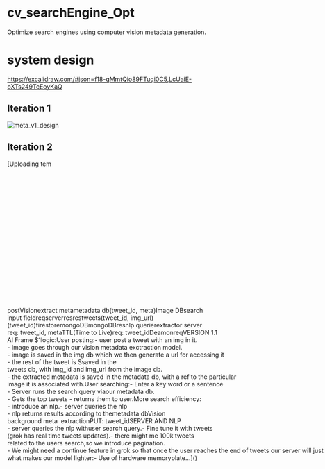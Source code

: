 # cv_searchEngine_Opt
Optimize search engines using computer vision metadata generation.

# system design
https://excalidraw.com/#json=f18-qMmtQio89FTuqi0C5,LcUaiE-oXTs249TcEoyKaQ
## Iteration 1
![meta_v1_design](https://github.com/Intina47/cv_searchEngine_Opt/assets/78519682/99fbd104-1109-4050-ace7-3180d9ba1c13)

## Iteration 2

[Uploading tem<svg version="1.1" xmlns="http://www.w3.org/2000/svg" viewBox="0 0 2060.7189427887442 1258.084171429484" width="2060.7189427887442" height="1258.084171429484">
  <!-- svg-source:excalidraw -->
  
  <defs>
    <style class="style-fonts">
      @font-face {
        font-family: "Virgil";
        src: url("https://excalidraw.com/Virgil.woff2");
      }
      @font-face {
        font-family: "Cascadia";
        src: url("https://excalidraw.com/Cascadia.woff2");
      }
      @font-face {
        font-family: "Assistant";
        src: url("https://excalidraw.com/Assistant-Regular.woff2");
      }
    </style>
    <clipPath id="eEj1_sI-jHYYP9Mye-fn9">
            <rect transform="translate(10 30.5) rotate(0 765.9686578603663 476.99480872558064)" width="1531.9373157207326" height="953.9896174511613">
          </rect>
        </clipPath>
  </defs>
  <rect x="0" y="0" width="2060.7189427887442" height="1258.084171429484" fill="#ffffff"></rect><g clip-path="url(#eEj1_sI-jHYYP9Mye-fn9)"><g stroke-linecap="round" transform="translate(40.78407993528663 363.81175351698147) rotate(0 88.66667175292969 64.00000762939453)"><path d="M32 0 C60 0.79, 84.54 -0.31, 145.33 0 M32 0 C71.35 0.19, 113.22 0.65, 145.33 0 M145.33 0 C165.45 -0.64, 178.6 12.33, 177.33 32 M145.33 0 C166.22 1.87, 177.02 9.85, 177.33 32 M177.33 32 C176.07 48.59, 176.91 63.78, 177.33 96 M177.33 32 C177.97 50.72, 177.3 69.2, 177.33 96 M177.33 96 C179.17 115.61, 166.12 129.85, 145.33 128 M177.33 96 C178.75 118.71, 165.29 125.74, 145.33 128 M145.33 128 C112.29 126.54, 80.58 126.52, 32 128 M145.33 128 C107.5 128.15, 67.79 127.26, 32 128 M32 128 C10.97 129.1, 0.83 116.9, 0 96 M32 128 C10.52 129.89, 0.21 116.63, 0 96 M0 96 C-0.47 73.57, -0.13 55.09, 0 32 M0 96 C0.02 78.51, 0.38 61.95, 0 32 M0 32 C0.9 10.68, 9.27 0.41, 32 0 M0 32 C-1.84 11.66, 10.13 0.42, 32 0" stroke="#1e1e1e" stroke-width="2" fill="none"></path></g></g><g clip-path="url(#eEj1_sI-jHYYP9Mye-fn9)"><g stroke-linecap="round" transform="translate(72.11739292356788 369.81172299940334) rotate(0 59.66667175292969 34.00000762939453)"><path d="M17 0 C42.75 1.52, 70.37 0.45, 102.33 0 M17 0 C43.23 0.29, 70.85 -0.08, 102.33 0 M102.33 0 C112.68 0.61, 117.6 4.64, 119.33 17 M102.33 0 C113.91 1.27, 117.21 3.57, 119.33 17 M119.33 17 C119.25 26.1, 117.43 33.53, 119.33 51 M119.33 17 C120.11 25.68, 119.6 34.1, 119.33 51 M119.33 51 C119.62 60.48, 112.52 68, 102.33 68 M119.33 51 C121.4 63.48, 115.12 66.91, 102.33 68 M102.33 68 C72.36 66.64, 40.94 66.25, 17 68 M102.33 68 C74.46 69.33, 47.68 68.81, 17 68 M17 68 C4.6 66.02, -0.21 62.48, 0 51 M17 68 C6.63 70.14, 1.9 63.74, 0 51 M0 51 C0.47 43.21, 0.74 31.73, 0 17 M0 51 C-0.16 41.16, -0.95 29.51, 0 17 M0 17 C-1.25 4.92, 4.09 1.97, 17 0 M0 17 C-1.06 6.74, 6.07 -0.33, 17 0" stroke="#1e1e1e" stroke-width="2" fill="none"></path></g></g><g clip-path="url(#eEj1_sI-jHYYP9Mye-fn9)"><g stroke-linecap="round" transform="translate(72.78407993528663 444.47839475233303) rotate(0 54.66667175292969 17.5)"><path d="M8.75 0 C33.92 1.1, 60.81 1.32, 100.58 0 M8.75 0 C30.53 -1.5, 52.82 -0.52, 100.58 0 M100.58 0 C104.82 1.6, 107.85 3.54, 109.33 8.75 M100.58 0 C107.47 -1.86, 107.93 2.43, 109.33 8.75 M109.33 8.75 C109.14 12.37, 107.67 19.72, 109.33 26.25 M109.33 8.75 C109.21 15.92, 108.58 22.19, 109.33 26.25 M109.33 26.25 C109.89 33.61, 104.74 35.39, 100.58 35 M109.33 26.25 C107.71 33.8, 104.85 33.68, 100.58 35 M100.58 35 C79.36 35.84, 57.07 33.33, 8.75 35 M100.58 35 C65.3 35.09, 31.24 34.83, 8.75 35 M8.75 35 C4.45 35.07, -1.48 31.12, 0 26.25 M8.75 35 C1.1 36.54, 0.02 30.86, 0 26.25 M0 26.25 C-0.56 19.76, -1.14 13.57, 0 8.75 M0 26.25 C0.17 19.29, 0.28 13.13, 0 8.75 M0 8.75 C0.81 2.37, 3.4 -1.2, 8.75 0 M0 8.75 C-1.37 1.85, 4.59 -1.39, 8.75 0" stroke="#1e1e1e" stroke-width="2" fill="none"></path></g></g><g clip-path="url(#eEj1_sI-jHYYP9Mye-fn9)"><g transform="translate(105.90077915403663 449.47839475233303) rotate(0 21.549972534179688 12.5)"><text x="21.549972534179688" y="17.52" font-family="Virgil, Segoe UI Emoji" font-size="20px" fill="#1e1e1e" text-anchor="middle" style="white-space: pre;" direction="ltr" dominant-baseline="alphabetic">post</text></g></g><g clip-path="url(#eEj1_sI-jHYYP9Mye-fn9)"><g stroke-linecap="round"><g transform="translate(484.117392923568 458.14448940490354) rotate(0 56.833389282226506 0.17723603649491793)"><path d="M-0.18 0.68 C19.05 0.64, 95.68 1.09, 114.72 0.9 M-1.73 -0.01 C17.49 0.11, 95.12 -1.01, 114.32 -0.94" stroke="#1e1e1e" stroke-width="2" fill="none"></path></g><g transform="translate(484.117392923568 458.14448940490354) rotate(0 56.833389282226506 0.17723603649491793)"><path d="M90.88 7.76 C97.75 7.39, 103.33 4.12, 114.32 -0.94 M90.88 7.76 C96.68 5.48, 101.47 4.14, 114.32 -0.94" stroke="#1e1e1e" stroke-width="2" fill="none"></path></g><g transform="translate(484.117392923568 458.14448940490354) rotate(0 56.833389282226506 0.17723603649491793)"><path d="M90.78 -9.34 C97.82 -5.47, 103.43 -4.5, 114.32 -0.94 M90.78 -9.34 C96.47 -7.66, 101.29 -5.05, 114.32 -0.94" stroke="#1e1e1e" stroke-width="2" fill="none"></path></g></g><mask></mask></g><g clip-path="url(#eEj1_sI-jHYYP9Mye-fn9)"><g stroke-linecap="round" transform="translate(314.117423441146 406.47839475233303) rotate(0 83.66665649414062 61.333343505859375)"><path d="M30.67 0 C60.75 0.53, 96.2 1.14, 136.67 0 C156.31 -3.26, 170.53 8.89, 167.33 30.67 C168.51 55.04, 164.33 80.61, 167.33 92 C169.02 115.36, 155.19 126.16, 136.67 122.67 C110.84 126.27, 88.94 126.78, 30.67 122.67 C11.21 126.04, -0.22 109.39, 0 92 C-3.78 78.4, -0.78 60.19, 0 30.67 C2.37 10.39, 12.5 -2.78, 30.67 0" stroke="none" stroke-width="0" fill="#a5d8ff"></path><path d="M30.67 0 C56.85 -1.41, 81.62 -0.34, 136.67 0 M30.67 0 C58.64 -1.66, 87.66 -0.52, 136.67 0 M136.67 0 C157.86 0.07, 167.05 10.79, 167.33 30.67 M136.67 0 C155.96 -0.45, 166.54 10.25, 167.33 30.67 M167.33 30.67 C168.87 43.15, 166.87 56.4, 167.33 92 M167.33 30.67 C166.43 52.14, 167.2 74.24, 167.33 92 M167.33 92 C166.76 112.48, 158.56 121.81, 136.67 122.67 M167.33 92 C168.63 112.71, 158.96 121.79, 136.67 122.67 M136.67 122.67 C101.99 124.77, 64.4 122.41, 30.67 122.67 M136.67 122.67 C110.28 123.64, 85.35 124.25, 30.67 122.67 M30.67 122.67 C9.12 122.1, -1.64 113.58, 0 92 M30.67 122.67 C8.82 122.02, -1.85 113.36, 0 92 M0 92 C0.84 74.6, 1.02 54.71, 0 30.67 M0 92 C-0.06 74.99, 0.55 58.25, 0 30.67 M0 30.67 C1.28 11.43, 10.91 0.37, 30.67 0 M0 30.67 C1.42 11.48, 11.19 1.97, 30.67 0" stroke="#1e1e1e" stroke-width="2" fill="none"></path></g></g><g clip-path="url(#eEj1_sI-jHYYP9Mye-fn9)"><g transform="translate(330.28413334104835 442.8117382581924) rotate(0 67.49994659423828 25)"><text x="67.49994659423828" y="17.52" font-family="Virgil, Segoe UI Emoji" font-size="20px" fill="#1e1e1e" text-anchor="middle" style="white-space: pre;" direction="ltr" dominant-baseline="alphabetic">Vision</text><text x="67.49994659423828" y="42.519999999999996" font-family="Virgil, Segoe UI Emoji" font-size="20px" fill="#1e1e1e" text-anchor="middle" style="white-space: pre;" direction="ltr" dominant-baseline="alphabetic">extract meta</text></g></g><g clip-path="url(#eEj1_sI-jHYYP9Mye-fn9)"><g stroke-linecap="round" transform="translate(800.7840494177085 243.81176877577053) rotate(0 86 87.33332824707031)"><path d="M32 0 C71.65 -0.7, 110.63 -1.1, 140 0 M32 0 C68.83 1.79, 106.08 1.77, 140 0 M140 0 C163.12 -1.13, 172.78 11.47, 172 32 M140 0 C161.34 0.84, 171.45 8.81, 172 32 M172 32 C174.06 73.56, 174.66 113.29, 172 142.67 M172 32 C172.38 55.97, 171.3 81.45, 172 142.67 M172 142.67 C172.15 163.45, 162.65 173.02, 140 174.67 M172 142.67 C170.52 162, 160.08 174.5, 140 174.67 M140 174.67 C114.6 175.08, 90.59 176.03, 32 174.67 M140 174.67 C109.93 175.61, 80.01 176.45, 32 174.67 M32 174.67 C10.57 173.03, 1.24 164.5, 0 142.67 M32 174.67 C11.99 174.82, -2.23 163.43, 0 142.67 M0 142.67 C-0.1 104.85, 0.78 67.69, 0 32 M0 142.67 C-1.16 111.04, -1.4 78.17, 0 32 M0 32 C-1.82 11.68, 9.62 -0.7, 32 0 M0 32 C-2.19 10.59, 9.86 -0.77, 32 0" stroke="#1e1e1e" stroke-width="2" fill="none"></path></g></g><g clip-path="url(#eEj1_sI-jHYYP9Mye-fn9)"><g transform="translate(817.4292437094527 252.79563944429975) rotate(0 64.56995391845703 12.5)"><text x="0" y="17.52" font-family="Virgil, Segoe UI Emoji" font-size="20px" fill="#1e1e1e" text-anchor="start" style="white-space: pre;" direction="ltr" dominant-baseline="alphabetic">metadata db</text></g></g><g clip-path="url(#eEj1_sI-jHYYP9Mye-fn9)"><g transform="translate(815.3405631401988 302.7956811599196) rotate(0 56.18994903564453 25)"><text x="0" y="17.52" font-family="Virgil, Segoe UI Emoji" font-size="20px" fill="#1e1e1e" text-anchor="start" style="white-space: pre;" direction="ltr" dominant-baseline="alphabetic">(tweet_id, </text><text x="0" y="42.519999999999996" font-family="Virgil, Segoe UI Emoji" font-size="20px" fill="#1e1e1e" text-anchor="start" style="white-space: pre;" direction="ltr" dominant-baseline="alphabetic">meta)</text></g></g><g clip-path="url(#eEj1_sI-jHYYP9Mye-fn9)"><g stroke-linecap="round" transform="translate(1023.38384261226 703.5111361790628) rotate(0 82 125)"><path d="M32 0 C58.77 1.87, 86.19 -0.63, 132 0 M32 0 C67.96 -1.15, 103.11 -1.26, 132 0 M132 0 C154 -0.01, 162.75 11.03, 164 32 M132 0 C152.5 0.73, 164.09 9.94, 164 32 M164 32 C163.73 88.86, 163.38 143.46, 164 218 M164 32 C163.57 77.88, 162.12 125.91, 164 218 M164 218 C165.9 241.03, 154.57 250.81, 132 250 M164 218 C162.16 237.99, 153.8 250.8, 132 250 M132 250 C96.66 249.5, 58.86 248.51, 32 250 M132 250 C109.58 250.19, 87.7 250.6, 32 250 M32 250 C8.71 249.66, -1.31 241.02, 0 218 M32 250 C11.55 248.36, 1.29 238.22, 0 218 M0 218 C-2.37 147.45, -2.5 81.27, 0 32 M0 218 C0.17 166.66, 1.07 112.76, 0 32 M0 32 C1.44 9.89, 11.02 -1.53, 32 0 M0 32 C-0.68 11.39, 12.84 -0.54, 32 0" stroke="#1e1e1e" stroke-width="2" fill="none"></path></g></g><g clip-path="url(#eEj1_sI-jHYYP9Mye-fn9)"><g transform="translate(1053.4665349294523 713.3254706457042) rotate(0 48.999969482421875 25)"><text x="0" y="17.52" font-family="Virgil, Segoe UI Emoji" font-size="20px" fill="#1e1e1e" text-anchor="start" style="white-space: pre;" direction="ltr" dominant-baseline="alphabetic">Image DB</text><text x="0" y="42.519999999999996" font-family="Virgil, Segoe UI Emoji" font-size="20px" fill="#1e1e1e" text-anchor="start" style="white-space: pre;" direction="ltr" dominant-baseline="alphabetic"></text></g></g><g clip-path="url(#eEj1_sI-jHYYP9Mye-fn9)"><g stroke-linecap="round" transform="translate(601.4508584997398 360.282236308618) rotate(0 65.33334350585938 200.76479675115442)"><path d="M32 0 C47.11 0.37, 65.44 1.74, 98.67 0 M32 0 C53.25 -1.27, 75.63 -0.79, 98.67 0 M98.67 0 C121.67 0.94, 132.05 9.99, 130.67 32 M98.67 0 C119.3 -1.41, 131.37 12.86, 130.67 32 M130.67 32 C128.69 141.69, 128.89 250.25, 130.67 369.53 M130.67 32 C129.45 128.2, 128.81 224.67, 130.67 369.53 M130.67 369.53 C131.03 389.96, 118.75 402.19, 98.67 401.53 M130.67 369.53 C131.1 389.25, 117.92 400.34, 98.67 401.53 M98.67 401.53 C80.97 400.78, 59.05 402.46, 32 401.53 M98.67 401.53 C80.4 400.73, 61.41 402.07, 32 401.53 M32 401.53 C12.56 402.24, 1.92 391.35, 0 369.53 M32 401.53 C11.82 402.59, 1.64 391.02, 0 369.53 M0 369.53 C-0.53 265.11, -0.38 158.09, 0 32 M0 369.53 C-0.5 290.08, -0.7 210.29, 0 32 M0 32 C1.69 10.78, 11.8 -1.71, 32 0 M0 32 C1.59 12.11, 10.05 -0.18, 32 0" stroke="#1e1e1e" stroke-width="2" fill="none"></path></g></g><g clip-path="url(#eEj1_sI-jHYYP9Mye-fn9)"><g stroke-linecap="round" transform="translate(41.45073642942725 551.4784252699112) rotate(0 85 99.3333435058594)"><path d="M32 0 C54.34 0.33, 77.37 -0.15, 138 0 M32 0 C72.88 0.39, 114.72 -1.3, 138 0 M138 0 C158.25 0.64, 170.49 9.87, 170 32 M138 0 C160.22 1.17, 170.44 8.71, 170 32 M170 32 C170.39 66.2, 172.08 100.75, 170 166.67 M170 32 C171.26 61.02, 170.48 89.26, 170 166.67 M170 166.67 C170.97 186.89, 158.97 196.82, 138 198.67 M170 166.67 C170.17 186.53, 158.99 200.74, 138 198.67 M138 198.67 C103.81 197.19, 68.72 198.9, 32 198.67 M138 198.67 C107.98 197.79, 76.38 198.41, 32 198.67 M32 198.67 C10.92 198.12, -0.86 189.42, 0 166.67 M32 198.67 C11.1 199.35, -1.89 188.61, 0 166.67 M0 166.67 C-0.93 135.57, 2.05 106.05, 0 32 M0 166.67 C-0.27 123.92, -0.84 83.07, 0 32 M0 32 C0.94 10.76, 11.15 -1.43, 32 0 M0 32 C-1.03 9.61, 11.83 1.1, 32 0" stroke="#1e1e1e" stroke-width="2" fill="none"></path></g></g><g clip-path="url(#eEj1_sI-jHYYP9Mye-fn9)"><g stroke-linecap="round" transform="translate(55.45073642942725 566.8117687757706) rotate(0 70 40.99998474121094)"><path d="M20.5 0 C44.88 -0.64, 68.14 1.04, 119.5 0 M20.5 0 C60.49 0.38, 97.86 1.9, 119.5 0 M119.5 0 C131.88 0.15, 140.78 6.39, 140 20.5 M119.5 0 C131.28 0.68, 141.52 6.75, 140 20.5 M140 20.5 C139.04 31.57, 139.78 46.45, 140 61.5 M140 20.5 C140.98 33.61, 139.57 44.35, 140 61.5 M140 61.5 C141.15 75.89, 134.04 82.92, 119.5 82 M140 61.5 C141.6 73.71, 131.51 82.33, 119.5 82 M119.5 82 C84.87 82.88, 53.65 83.17, 20.5 82 M119.5 82 C99.3 81.4, 79.39 82.8, 20.5 82 M20.5 82 C5.33 80.21, 0.31 74.95, 0 61.5 M20.5 82 C8 84.24, -0.19 76.2, 0 61.5 M0 61.5 C-0.26 46.38, 2.07 32.58, 0 20.5 M0 61.5 C-0.52 46.37, 0.25 30.18, 0 20.5 M0 20.5 C0.02 4.96, 7.94 0.82, 20.5 0 M0 20.5 C-0.98 7.91, 4.67 1.56, 20.5 0" stroke="#1e1e1e" stroke-width="2" fill="none"></path></g></g><g clip-path="url(#eEj1_sI-jHYYP9Mye-fn9)"><g stroke-linecap="round" transform="translate(57.11739292356788 664.1450970228409) rotate(0 70 17.5)"><path d="M8.75 0 C56.8 0.15, 102.67 -0.41, 131.25 0 M8.75 0 C34.07 -0.23, 58.58 0.2, 131.25 0 M131.25 0 C137.09 0.29, 140.51 4.03, 140 8.75 M131.25 0 C136.2 1.41, 138.56 4.43, 140 8.75 M140 8.75 C139.54 14.36, 139.42 18.11, 140 26.25 M140 8.75 C140.02 13.88, 140.55 17.72, 140 26.25 M140 26.25 C140.4 30.74, 138.83 34.53, 131.25 35 M140 26.25 C138.39 32.55, 138.79 36.86, 131.25 35 M131.25 35 C92 36.84, 55.55 37.37, 8.75 35 M131.25 35 C90.74 36.71, 51.66 35.32, 8.75 35 M8.75 35 C1.05 35.01, 0.67 32.75, 0 26.25 M8.75 35 C1.18 35.86, -1.52 33.92, 0 26.25 M0 26.25 C-0.42 18.15, 0.56 13.74, 0 8.75 M0 26.25 C-0.86 21.28, 0.04 17.4, 0 8.75 M0 8.75 C0.63 4.11, 1.29 -1.23, 8.75 0 M0 8.75 C0.6 4.11, 2.18 -0.36, 8.75 0" stroke="#1e1e1e" stroke-width="2" fill="none"></path></g></g><g clip-path="url(#eEj1_sI-jHYYP9Mye-fn9)"><g transform="translate(95.28742161009131 669.1450970228409) rotate(0 31.829971313476562 12.5)"><text x="31.829971313476562" y="17.52" font-family="Virgil, Segoe UI Emoji" font-size="20px" fill="#1e1e1e" text-anchor="middle" style="white-space: pre;" direction="ltr" dominant-baseline="alphabetic">search</text></g></g><g clip-path="url(#eEj1_sI-jHYYP9Mye-fn9)"><g transform="translate(70.7840494177085 600.8117382581925) rotate(0 48.95994567871094 12.5)"><text x="0" y="17.52" font-family="Virgil, Segoe UI Emoji" font-size="20px" fill="#1e1e1e" text-anchor="start" style="white-space: pre;" direction="ltr" dominant-baseline="alphabetic">input field</text></g></g><g clip-path="url(#eEj1_sI-jHYYP9Mye-fn9)"><g mask="url(#mask-3OndBhx2yK2vT-viqH2ST)" stroke-linecap="round"><g transform="translate(213.95073642942725 576.7608444417608) rotate(0 190.838752802452 -0.5468796757456573)"><path d="M-0.17 0.85 C63.44 0.67, 318.44 -1.02, 382.18 -1.26 M-1.72 0.25 C61.73 0.27, 317.58 0.67, 381.49 0.19" stroke="#1e1e1e" stroke-width="2" fill="none"></path></g><g transform="translate(213.95073642942725 576.7608444417608) rotate(0 190.838752802452 -0.5468796757456573)"><path d="M358.02 8.79 C367.52 6.7, 373.89 3.85, 381.49 0.19 M358.02 8.79 C367.12 6.36, 373.42 3.81, 381.49 0.19" stroke="#1e1e1e" stroke-width="2" fill="none"></path></g><g transform="translate(213.95073642942725 576.7608444417608) rotate(0 190.838752802452 -0.5468796757456573)"><path d="M357.98 -8.31 C367.46 -4.52, 373.85 -1.49, 381.49 0.19 M357.98 -8.31 C366.96 -4.88, 373.28 -1.59, 381.49 0.19" stroke="#1e1e1e" stroke-width="2" fill="none"></path></g></g><mask id="mask-3OndBhx2yK2vT-viqH2ST"><rect x="0" y="0" fill="#fff" width="695.6282420343313" height="677.8546037932522"></rect><rect x="389.5595011337348" y="563.7139647660151" fill="#000" width="30.459976196289062" height="25" opacity="1"></rect></mask></g><g clip-path="url(#eEj1_sI-jHYYP9Mye-fn9)"><g transform="translate(389.5595011337349 563.7139647660154) rotate(0 14.619319181139502 12.84081192687151)"><text x="15.229988098144531" y="17.52" font-family="Virgil, Segoe UI Emoji" font-size="20px" fill="#1e1e1e" text-anchor="middle" style="white-space: pre;" direction="ltr" dominant-baseline="alphabetic">req</text></g></g><g clip-path="url(#eEj1_sI-jHYYP9Mye-fn9)"><g transform="translate(621.4507974645835 368.47842526991116) rotate(0 30.199966430664062 12.5)"><text x="0" y="17.52" font-family="Virgil, Segoe UI Emoji" font-size="20px" fill="#1e1e1e" text-anchor="start" style="white-space: pre;" direction="ltr" dominant-baseline="alphabetic">server</text></g></g><g clip-path="url(#eEj1_sI-jHYYP9Mye-fn9)"><g mask="url(#mask-PuZIvUm_m7U4lGC0FBchE)" stroke-linecap="round"><g transform="translate(598.784171488021 626.8247207967518) rotate(0 -192.33334350585938 0.3275497913367076)"><path d="M-1.01 0.77 C-65.07 1, -320.43 1.71, -384.49 1.52 M0.67 0.13 C-63.53 0.02, -320.82 -0.2, -385.34 -0.15" stroke="#1e1e1e" stroke-width="2" fill="none"></path></g><g transform="translate(598.784171488021 626.8247207967518) rotate(0 -192.33334350585938 0.3275497913367076)"><path d="M-361.84 -8.69 C-367.41 -6.09, -374.12 -5.01, -385.34 -0.15 M-361.84 -8.69 C-367.54 -7.24, -372.17 -5.71, -385.34 -0.15" stroke="#1e1e1e" stroke-width="2" fill="none"></path></g><g transform="translate(598.784171488021 626.8247207967518) rotate(0 -192.33334350585938 0.3275497913367076)"><path d="M-361.85 8.41 C-367.44 6.01, -374.15 2.09, -385.34 -0.15 M-361.85 8.41 C-367.52 6.18, -372.15 4.04, -385.34 -0.15" stroke="#1e1e1e" stroke-width="2" fill="none"></path></g></g><mask id="mask-PuZIvUm_m7U4lGC0FBchE"><rect x="0" y="0" fill="#fff" width="1083.4508584997398" height="727.4798203794252"></rect><rect x="391.2508462927085" y="614.6522705880884" fill="#000" width="30.39996337890625" height="25" opacity="1"></rect></mask></g><g clip-path="url(#eEj1_sI-jHYYP9Mye-fn9)"><g transform="translate(391.2508462927085 614.6522705880884) rotate(0 15.19766218620353 12.871041858596811)"><text x="15.199981689453125" y="17.52" font-family="Virgil, Segoe UI Emoji" font-size="20px" fill="#1e1e1e" text-anchor="middle" style="white-space: pre;" direction="ltr" dominant-baseline="alphabetic">res</text></g></g><g clip-path="url(#eEj1_sI-jHYYP9Mye-fn9)"><g stroke-linecap="round"><g transform="translate(220.11748447630225 462.47842526991116) rotate(0 48.66668701171875 -2)"><path d="M1.08 -0.26 C17.39 -1.08, 81.97 -3.13, 97.88 -3.87 M0.19 -1.44 C16.39 -1.53, 80.75 -1.89, 97.22 -2.27" stroke="#1e1e1e" stroke-width="2" fill="none"></path></g></g><mask></mask></g><g clip-path="url(#eEj1_sI-jHYYP9Mye-fn9)"><g mask="url(#mask-dPClD2aBzuzN3l7m3Ay0W)" stroke-linecap="round"><g transform="translate(600.3621168953296 385.46218442908935) rotate(0 -190.62234672709178 0.3138406538129601)"><path d="M-0.58 -0.14 C-64.41 -0.25, -318.69 0.25, -382.17 0.2 M1.32 -1.26 C-62.21 -1.28, -316 1.26, -379.95 1.51" stroke="#1e1e1e" stroke-width="2" fill="none"></path></g><g transform="translate(600.3621168953296 385.46218442908935) rotate(0 -190.62234672709178 0.3138406538129601)"><path d="M-356.52 -7.21 C-365.28 -5.68, -374.35 -1.32, -379.95 1.51 M-356.52 -7.21 C-361.36 -5.52, -365.79 -3.42, -379.95 1.51" stroke="#1e1e1e" stroke-width="2" fill="none"></path></g><g transform="translate(600.3621168953296 385.46218442908935) rotate(0 -190.62234672709178 0.3138406538129601)"><path d="M-356.39 9.89 C-365.32 5.16, -374.44 3.24, -379.95 1.51 M-356.39 9.89 C-361.41 8.05, -365.87 6.61, -379.95 1.51" stroke="#1e1e1e" stroke-width="2" fill="none"></path></g></g><mask id="mask-dPClD2aBzuzN3l7m3Ay0W"><rect x="0" y="0" fill="#fff" width="1081.6068103495131" height="486.0898657367153"></rect><rect x="394.53978847878466" y="373.2760250829024" fill="#000" width="30.39996337890625" height="25" opacity="1"></rect></mask></g><g clip-path="url(#eEj1_sI-jHYYP9Mye-fn9)"><g transform="translate(394.53978847878466 373.2760250829023) rotate(0 15.396362796719217 12.307856132901833)"><text x="15.199981689453125" y="17.52" font-family="Virgil, Segoe UI Emoji" font-size="20px" fill="#1e1e1e" text-anchor="middle" style="white-space: pre;" direction="ltr" dominant-baseline="alphabetic">res</text></g></g><g clip-path="url(#eEj1_sI-jHYYP9Mye-fn9)"><g stroke-linecap="round"><g transform="translate(733.4507974645835 386.1905018637946) rotate(0 33.1666259765625 -2.4353195404514025)"><path d="M-0.56 -0.99 C10.25 -1.93, 53.9 -4.23, 65.17 -5.01 M1.34 1.11 C12.48 0.3, 56.38 -2.56, 67.27 -3.55" stroke="#1e1e1e" stroke-width="2" fill="none"></path></g><g transform="translate(733.4507974645835 386.1905018637946) rotate(0 33.1666259765625 -2.4353195404514025)"><path d="M44.49 6.76 C50.14 1.59, 58.91 1.41, 67.27 -3.55 M44.49 6.76 C50.21 5.25, 54.98 2.49, 67.27 -3.55" stroke="#1e1e1e" stroke-width="2" fill="none"></path></g><g transform="translate(733.4507974645835 386.1905018637946) rotate(0 33.1666259765625 -2.4353195404514025)"><path d="M43.19 -10.3 C49.36 -9.95, 58.54 -4.62, 67.27 -3.55 M43.19 -10.3 C49.2 -7.87, 54.27 -6.7, 67.27 -3.55" stroke="#1e1e1e" stroke-width="2" fill="none"></path></g></g><mask></mask></g><g clip-path="url(#eEj1_sI-jHYYP9Mye-fn9)"><g stroke-linecap="round"><g transform="translate(664.882445525804 767.3543212133764) rotate(0 178.750698543228 76.47636391159506)"><path d="M0.93 -0.15 C8.12 23.66, -17.15 117.34, 42.43 143.03 C102 168.71, 305.95 152.13, 358.4 153.96 M-0.04 -1.27 C7.01 22.64, -18.45 118.52, 41.24 144.09 C100.93 169.66, 305.46 150.83, 358.1 152.14" stroke="#1e1e1e" stroke-width="2" fill="none"></path></g><g transform="translate(664.882445525804 767.3543212133764) rotate(0 178.750698543228 76.47636391159506)"><path d="M334.89 161.42 C340.2 158.26, 344.51 158.27, 358.1 152.14 M334.89 161.42 C343.19 156.96, 352.04 154.28, 358.1 152.14" stroke="#1e1e1e" stroke-width="2" fill="none"></path></g><g transform="translate(664.882445525804 767.3543212133764) rotate(0 178.750698543228 76.47636391159506)"><path d="M334.35 144.33 C339.82 145.27, 344.26 149.39, 358.1 152.14 M334.35 144.33 C342.8 146.42, 351.85 150.29, 358.1 152.14" stroke="#1e1e1e" stroke-width="2" fill="none"></path></g></g><mask></mask></g><g clip-path="url(#eEj1_sI-jHYYP9Mye-fn9)"><g stroke-linecap="round" transform="translate(784.4135112872984 513.4976149389583) rotate(0 104.47950505171764 119.81969998370832)"><path d="M32 0 C71.47 -1.87, 115.89 -0.41, 176.96 0 M32 0 C71.09 1.47, 111.09 1.01, 176.96 0 M176.96 0 C197.2 1.61, 209.81 10.61, 208.96 32 M176.96 0 C197.33 -2.18, 211.19 11.17, 208.96 32 M208.96 32 C209.1 69.8, 207.93 107.17, 208.96 207.64 M208.96 32 C209.35 70.19, 209.01 108.64, 208.96 207.64 M208.96 207.64 C208.95 227.53, 198.46 238.92, 176.96 239.64 M208.96 207.64 C209.94 226.78, 197.5 241.6, 176.96 239.64 M176.96 239.64 C134.35 239.03, 94.01 240.71, 32 239.64 M176.96 239.64 C140.81 241.31, 104.63 240.4, 32 239.64 M32 239.64 C10.66 238.3, -1.29 230.65, 0 207.64 M32 239.64 C8.69 237.36, 2.07 226.81, 0 207.64 M0 207.64 C2.6 145.58, 1.19 81.51, 0 32 M0 207.64 C0.18 170.96, 0.05 133.21, 0 32 M0 32 C1.98 11.15, 11.1 -0.13, 32 0 M0 32 C-0.9 10.53, 10.49 0.08, 32 0" stroke="#1e1e1e" stroke-width="2" fill="none"></path></g></g><g clip-path="url(#eEj1_sI-jHYYP9Mye-fn9)"><g transform="translate(827.8811219994043 551.4518399155766) rotate(0 33.75996398925781 12.5)"><text x="0" y="17.52" font-family="Virgil, Segoe UI Emoji" font-size="20px" fill="#1e1e1e" text-anchor="start" style="white-space: pre;" direction="ltr" dominant-baseline="alphabetic">tweets</text></g></g><g clip-path="url(#eEj1_sI-jHYYP9Mye-fn9)"><g transform="translate(792.882119042235 622.0690976408289) rotate(0 93.96990966796875 12.5)"><text x="0" y="17.52" font-family="Virgil, Segoe UI Emoji" font-size="20px" fill="#1e1e1e" text-anchor="start" style="white-space: pre;" direction="ltr" dominant-baseline="alphabetic">(tweet_id, img_url)</text></g></g><g clip-path="url(#eEj1_sI-jHYYP9Mye-fn9)"><g transform="translate(1052.0814896756583 786.5778423423596) rotate(0 51.99994659423828 12.5)"><text x="0" y="17.52" font-family="Virgil, Segoe UI Emoji" font-size="20px" fill="#1e1e1e" text-anchor="start" style="white-space: pre;" direction="ltr" dominant-baseline="alphabetic">(tweet_id)</text></g></g><g clip-path="url(#eEj1_sI-jHYYP9Mye-fn9)"><g transform="translate(1066.8060980869716 873.929148289048) rotate(0 43.20994567871094 12.5)"><text x="0" y="17.52" font-family="Virgil, Segoe UI Emoji" font-size="20px" fill="#1e1e1e" text-anchor="start" style="white-space: pre;" direction="ltr" dominant-baseline="alphabetic">firestore</text></g></g><g clip-path="url(#eEj1_sI-jHYYP9Mye-fn9)"><g transform="translate(849.4630466376072 722.1990935036431) rotate(0 42.15996551513672 12.5)"><text x="0" y="17.52" font-family="Virgil, Segoe UI Emoji" font-size="20px" fill="#1e1e1e" text-anchor="start" style="white-space: pre;" direction="ltr" dominant-baseline="alphabetic">mongoDB</text></g></g><g clip-path="url(#eEj1_sI-jHYYP9Mye-fn9)"><g transform="translate(864.499358373098 374.99698615686003) rotate(0 42.15996551513672 12.5)"><text x="0" y="17.52" font-family="Virgil, Segoe UI Emoji" font-size="20px" fill="#1e1e1e" text-anchor="start" style="white-space: pre;" direction="ltr" dominant-baseline="alphabetic">mongoDB</text></g></g><g clip-path="url(#eEj1_sI-jHYYP9Mye-fn9)"><g mask="url(#mask-3zOPH7_y5QiwpVNJHfca9)" stroke-linecap="round"><g transform="translate(1059.7082612572297 692.4099865322344) rotate(0 0.39843817918779223 -53.073834507998214)"><path d="M-0.75 -0.24 C-0.84 -17.66, 0.03 -87.61, 0.24 -105.3 M1.06 -1.41 C0.69 -19.1, -0.75 -89.68, -1 -106.98" stroke="#1e1e1e" stroke-width="2" fill="none"></path></g><g transform="translate(1059.7082612572297 692.4099865322344) rotate(0 0.39843817918779223 -53.073834507998214)"><path d="M7.97 -83.65 C4.43 -93.16, 2.97 -101.27, -1 -106.98 M7.97 -83.65 C5.98 -90.69, 3.24 -96.59, -1 -106.98" stroke="#1e1e1e" stroke-width="2" fill="none"></path></g><g transform="translate(1059.7082612572297 692.4099865322344) rotate(0 0.39843817918779223 -53.073834507998214)"><path d="M-9.13 -83.34 C-6.41 -92.86, -1.63 -101.09, -1 -106.98 M-9.13 -83.34 C-6.37 -90.51, -4.35 -96.49, -1 -106.98" stroke="#1e1e1e" stroke-width="2" fill="none"></path></g></g><mask id="mask-3zOPH7_y5QiwpVNJHfca9"><rect x="0" y="0" fill="#fff" width="1160.5051376156052" height="898.5576555482307"></rect><rect x="1044.906717746964" y="626.8361520242363" fill="#000" width="30.39996337890625" height="25" opacity="1"></rect></mask></g><g clip-path="url(#eEj1_sI-jHYYP9Mye-fn9)"><g transform="translate(1044.906717746964 626.8361520242361) rotate(0 14.828279343536224 11.962281585712873)"><text x="15.199981689453125" y="17.52" font-family="Virgil, Segoe UI Emoji" font-size="20px" fill="#1e1e1e" text-anchor="middle" style="white-space: pre;" direction="ltr" dominant-baseline="alphabetic">res</text></g></g><g clip-path="url(#eEj1_sI-jHYYP9Mye-fn9)"><g stroke-linecap="round" transform="translate(597.4909414260114 209.59755706646337) rotate(0 84.294460975574 62.87912180296073)"><path d="M31.44 0 C54.78 -1, 80.32 -0.58, 137.15 0 M31.44 0 C65.66 0.36, 97.31 0.24, 137.15 0 M137.15 0 C156.26 -1.19, 169.26 10.2, 168.59 31.44 M137.15 0 C157.31 0.92, 166.74 10.26, 168.59 31.44 M168.59 31.44 C167.09 45.15, 168.2 63.51, 168.59 94.32 M168.59 31.44 C168.14 55.23, 167.85 79.7, 168.59 94.32 M168.59 94.32 C167 117.01, 158.87 124.8, 137.15 125.76 M168.59 94.32 C170.43 116.54, 156.21 123.63, 137.15 125.76 M137.15 125.76 C110.03 124.07, 86.29 126.4, 31.44 125.76 M137.15 125.76 C99.36 125.42, 61.39 126.37, 31.44 125.76 M31.44 125.76 C8.94 125.32, -1.15 114.73, 0 94.32 M31.44 125.76 C9.3 126.91, 2.22 115.64, 0 94.32 M0 94.32 C-2.24 77.06, -0.61 63.18, 0 31.44 M0 94.32 C-0.33 70.05, -0.26 44.2, 0 31.44 M0 31.44 C-1.17 11.92, 11.75 1.39, 31.44 0 M0 31.44 C-1.83 9.72, 10.08 -1.53, 31.44 0" stroke="#1e1e1e" stroke-width="2" fill="none"></path></g></g><g clip-path="url(#eEj1_sI-jHYYP9Mye-fn9)"><g transform="translate(623.9183706052484 224.633868801954) rotate(0 50.099952697753906 25.000000000000007)"><text x="0" y="17.52" font-family="Virgil, Segoe UI Emoji" font-size="20px" fill="#1e1e1e" text-anchor="start" style="white-space: pre;" direction="ltr" dominant-baseline="alphabetic">nlp querier</text><text x="0" y="42.519999999999996" font-family="Virgil, Segoe UI Emoji" font-size="20px" fill="#1e1e1e" text-anchor="start" style="white-space: pre;" direction="ltr" dominant-baseline="alphabetic"></text></g></g><g clip-path="url(#eEj1_sI-jHYYP9Mye-fn9)"><g stroke-linecap="round"><g transform="translate(768.8137382381577 318.04127379126885) rotate(0 14.580693735737498 0.45563885756308764)"><path d="M-0.4 0.38 C4.43 0.5, 23.77 0.33, 28.74 0.43 M0.39 0.09 C5.41 0.3, 24.95 0.63, 29.76 0.88" stroke="#1e1e1e" stroke-width="2" fill="none"></path></g><g transform="translate(768.8137382381577 318.04127379126885) rotate(0 14.580693735737498 0.45563885756308764)"><path d="M15.9 5.43 C19.95 3.77, 22.34 3.54, 29.76 0.88 M15.9 5.43 C20.02 4.18, 24.59 2.83, 29.76 0.88" stroke="#1e1e1e" stroke-width="2" fill="none"></path></g><g transform="translate(768.8137382381577 318.04127379126885) rotate(0 14.580693735737498 0.45563885756308764)"><path d="M16.22 -4.55 C20.15 -3.67, 22.47 -1.35, 29.76 0.88 M16.22 -4.55 C20.27 -2.71, 24.74 -0.98, 29.76 0.88" stroke="#1e1e1e" stroke-width="2" fill="none"></path></g></g><mask></mask></g><g clip-path="url(#eEj1_sI-jHYYP9Mye-fn9)"><g stroke-linecap="round"><g transform="translate(798.886361709139 278.85574802216667) rotate(0 -15.94758945061676 0.9112985729360616)"><path d="M-0.43 0.25 C-5.71 0.4, -26.61 1.05, -31.8 1.28 M0.35 -0.1 C-4.98 0.06, -26.83 1.34, -32.19 1.7" stroke="#1e1e1e" stroke-width="2" fill="none"></path></g><g transform="translate(798.886361709139 278.85574802216667) rotate(0 -15.94758945061676 0.9112985729360616)"><path d="M-17.54 -4.68 C-21.13 -2.87, -26.26 -0.85, -32.19 1.7 M-17.54 -4.68 C-21.24 -2.76, -25.54 -1.03, -32.19 1.7" stroke="#1e1e1e" stroke-width="2" fill="none"></path></g><g transform="translate(798.886361709139 278.85574802216667) rotate(0 -15.94758945061676 0.9112985729360616)"><path d="M-16.87 6.23 C-20.68 5.07, -26 4.13, -32.19 1.7 M-16.87 6.23 C-20.7 5.33, -25.17 4.23, -32.19 1.7" stroke="#1e1e1e" stroke-width="2" fill="none"></path></g></g><mask></mask></g><g clip-path="url(#eEj1_sI-jHYYP9Mye-fn9)"><g stroke-linecap="round"><g transform="translate(633.0313146189892 359.5050564216163) rotate(0 -0.455659715372974 -12.758096589865318)"><path d="M0.15 0.17 C-0.07 -4.19, -0.77 -21.44, -0.87 -25.74 M-0.44 -0.22 C-0.76 -4.54, -1.26 -21.01, -1.29 -25.15" stroke="#1e1e1e" stroke-width="2" fill="none"></path></g><g transform="translate(633.0313146189892 359.5050564216163) rotate(0 -0.455659715372974 -12.758096589865318)"><path d="M3.33 -13.25 C1.73 -17.72, -0.48 -21.79, -1.29 -25.15 M3.33 -13.25 C1.91 -16.52, 0.72 -20.09, -1.29 -25.15" stroke="#1e1e1e" stroke-width="2" fill="none"></path></g><g transform="translate(633.0313146189892 359.5050564216163) rotate(0 -0.455659715372974 -12.758096589865318)"><path d="M-5.4 -13.06 C-3.68 -17.62, -2.57 -21.76, -1.29 -25.15 M-5.4 -13.06 C-4.32 -16.39, -3.02 -20.02, -1.29 -25.15" stroke="#1e1e1e" stroke-width="2" fill="none"></path></g></g><mask></mask></g><g clip-path="url(#eEj1_sI-jHYYP9Mye-fn9)"><g stroke-linecap="round"><g transform="translate(696.8217558526959 333.98886324188567) rotate(0 0 11.391159159366168)"><path d="M-0.5 0.37 C-0.49 4.26, -0.01 19.48, 0.15 23.18 M0.25 0.08 C0.19 3.84, -0.22 18.58, -0.2 22.41" stroke="#1e1e1e" stroke-width="2" fill="none"></path></g><g transform="translate(696.8217558526959 333.98886324188567) rotate(0 0 11.391159159366168)"><path d="M-3.95 11.66 C-2.39 15.25, -1.18 18.98, -0.2 22.41 M-3.95 11.66 C-3.05 14.75, -2.04 17.58, -0.2 22.41" stroke="#1e1e1e" stroke-width="2" fill="none"></path></g><g transform="translate(696.8217558526959 333.98886324188567) rotate(0 0 11.391159159366168)"><path d="M3.84 11.76 C2.92 15.29, 1.66 18.99, -0.2 22.41 M3.84 11.76 C2.69 14.8, 1.66 17.61, -0.2 22.41" stroke="#1e1e1e" stroke-width="2" fill="none"></path></g></g><mask></mask></g><g clip-path="url(#eEj1_sI-jHYYP9Mye-fn9)"><g stroke-linecap="round" transform="translate(1023.744925412864 413.1672858403224) rotate(0 118.15675348874277 83.95348274200143)"><path d="M32 0 C86.82 -2.09, 139.8 -2.71, 204.31 0 M32 0 C77.48 -2.16, 123.34 -0.24, 204.31 0 M204.31 0 C224.16 0.12, 236.18 10.28, 236.31 32 M204.31 0 C226.9 -0.39, 236.96 11.72, 236.31 32 M236.31 32 C237.1 71.98, 236.53 109.66, 236.31 135.91 M236.31 32 C236.94 60.42, 236.7 86.88, 236.31 135.91 M236.31 135.91 C238.29 156.41, 227.44 168.3, 204.31 167.91 M236.31 135.91 C236.95 157.26, 223.78 167.07, 204.31 167.91 M204.31 167.91 C150.32 164.87, 90.99 166.76, 32 167.91 M204.31 167.91 C166.64 167.07, 129.28 167.39, 32 167.91 M32 167.91 C11.04 169.84, 1.98 158.16, 0 135.91 M32 167.91 C12.24 167.75, 0.59 155.43, 0 135.91 M0 135.91 C0.47 111.68, -0.9 86.62, 0 32 M0 135.91 C-0.01 102.25, 0.78 69.13, 0 32 M0 32 C1.13 12, 10.63 1.88, 32 0 M0 32 C0.61 10.94, 9.26 0.45, 32 0" stroke="#1e1e1e" stroke-width="2" fill="none"></path></g></g><g clip-path="url(#eEj1_sI-jHYYP9Mye-fn9)"><g transform="translate(1058.570073809546 423.11732823937444) rotate(0 83.419921875 12.5)"><text x="0" y="17.52" font-family="Virgil, Segoe UI Emoji" font-size="20px" fill="#1e1e1e" text-anchor="start" style="white-space: pre;" direction="ltr" dominant-baseline="alphabetic">extractor server</text></g></g><g clip-path="url(#eEj1_sI-jHYYP9Mye-fn9)"><g transform="translate(1042.4012549110869 457.9424766360565) rotate(0 98.80992126464844 12.5)"><text x="0" y="17.52" font-family="Virgil, Segoe UI Emoji" font-size="20px" fill="#1e1e1e" text-anchor="start" style="white-space: pre;" direction="ltr" dominant-baseline="alphabetic">req: tweet_id, meta</text></g></g><g clip-path="url(#eEj1_sI-jHYYP9Mye-fn9)"><g transform="translate(1053.5950526100203 515.1552204306054) rotate(0 91.69992065429688 12.5)"><text x="0" y="17.52" font-family="Virgil, Segoe UI Emoji" font-size="20px" fill="#1e1e1e" text-anchor="start" style="white-space: pre;" direction="ltr" dominant-baseline="alphabetic">TTL(Time to Live)</text></g></g><g clip-path="url(#eEj1_sI-jHYYP9Mye-fn9)"><g mask="url(#mask-bV1goK5AtE6VHyCYgadsb)" stroke-linecap="round"><g transform="translate(1170.5080507988814 588.5367831236142) rotate(0 0 52.23772259502314)"><path d="M0.86 -0.97 C0.84 16.81, 0.86 87.88, 0.88 105.57 M-0.15 1.14 C-0.34 18.7, 0.25 87.02, 0.4 104.03" stroke="#1e1e1e" stroke-width="2" fill="none"></path></g><g transform="translate(1170.5080507988814 588.5367831236142) rotate(0 0 52.23772259502314)"><path d="M-8.35 80.61 C-6.81 91.02, -0.01 100.19, 0.4 104.03 M-8.35 80.61 C-6.3 89.01, -1.6 96.44, 0.4 104.03" stroke="#1e1e1e" stroke-width="2" fill="none"></path></g><g transform="translate(1170.5080507988814 588.5367831236142) rotate(0 0 52.23772259502314)"><path d="M8.75 80.46 C3.71 91.05, 3.94 100.28, 0.4 104.03 M8.75 80.46 C4.66 88.96, 3.23 96.44, 0.4 104.03" stroke="#1e1e1e" stroke-width="2" fill="none"></path></g></g><mask id="mask-bV1goK5AtE6VHyCYgadsb"><rect x="0" y="0" fill="#fff" width="1270.5080507988814" height="793.0122283136606"></rect><rect x="1103.3881090874556" y="615.7745057186373" fill="#000" width="134.23988342285156" height="50" opacity="1"></rect></mask></g><g clip-path="url(#eEj1_sI-jHYYP9Mye-fn9)"><g transform="translate(1103.3881090874556 615.7745057186373) rotate(0 67.46747496436103 25.064554993063183)"><text x="67.11994171142578" y="17.52" font-family="Virgil, Segoe UI Emoji" font-size="20px" fill="#1e1e1e" text-anchor="middle" style="white-space: pre;" direction="ltr" dominant-baseline="alphabetic">req: tweet_id</text><text x="67.11994171142578" y="42.519999999999996" font-family="Virgil, Segoe UI Emoji" font-size="20px" fill="#1e1e1e" text-anchor="middle" style="white-space: pre;" direction="ltr" dominant-baseline="alphabetic">Deamon</text></g></g><g clip-path="url(#eEj1_sI-jHYYP9Mye-fn9)"><g stroke-linecap="round"><g transform="translate(1265.0334535898755 456.69872133617497) rotate(0 37.312658996445066 -1.2437552998815136)"><path d="M-0.2 -0.26 C12.19 -0.79, 62.7 -2.7, 75.26 -3.06 M-1.76 -1.44 C10.45 -1.83, 61.9 -1.88, 74.65 -1.82" stroke="#1e1e1e" stroke-width="2" fill="none"></path></g><g transform="translate(1265.0334535898755 456.69872133617497) rotate(0 37.312658996445066 -1.2437552998815136)"><path d="M51.15 6.71 C59.55 4.59, 67.88 1.26, 74.65 -1.82 M51.15 6.71 C57.64 3.96, 65.16 0.97, 74.65 -1.82" stroke="#1e1e1e" stroke-width="2" fill="none"></path></g><g transform="translate(1265.0334535898755 456.69872133617497) rotate(0 37.312658996445066 -1.2437552998815136)"><path d="M51.16 -10.4 C59.58 -6.07, 67.9 -2.96, 74.65 -1.82 M51.16 -10.4 C57.81 -7.92, 65.33 -5.69, 74.65 -1.82" stroke="#1e1e1e" stroke-width="2" fill="none"></path></g></g><mask></mask></g><g clip-path="url(#eEj1_sI-jHYYP9Mye-fn9)"><g mask="url(#mask-r-tK_mKs2TmHVsYHiQl9-)" stroke-linecap="round"><g transform="translate(978.9697346171299 332.32319134802475) rotate(0 58.45649909443068 39.178291946267336)"><path d="M-1.13 0.6 C15.71 2.2, 81.36 -3.91, 100.98 9.05 C120.6 22, 113.76 66.66, 116.57 78.32 M0.47 -0.13 C17.19 1.64, 80.97 -3.18, 100.16 10.11 C119.35 23.4, 112.56 68.51, 115.62 79.62" stroke="#1e1e1e" stroke-width="2" fill="none"></path></g><g transform="translate(978.9697346171299 332.32319134802475) rotate(0 58.45649909443068 39.178291946267336)"><path d="M105.65 56.7 C109.47 63.89, 109.87 69.63, 115.62 79.62 M105.65 56.7 C108.64 64.36, 111.17 69.88, 115.62 79.62" stroke="#1e1e1e" stroke-width="2" fill="none"></path></g><g transform="translate(978.9697346171299 332.32319134802475) rotate(0 58.45649909443068 39.178291946267336)"><path d="M122.72 55.65 C121.54 62.99, 116.95 69.03, 115.62 79.62 M122.72 55.65 C120.64 63.72, 118.1 69.55, 115.62 79.62" stroke="#1e1e1e" stroke-width="2" fill="none"></path></g></g><mask id="mask-r-tK_mKs2TmHVsYHiQl9-"><rect x="0" y="0" fill="#fff" width="1195.8827328059913" height="510.6797752405594"></rect><rect x="1064.4839258093873" y="329.77323374707674" fill="#000" width="30.459976196289062" height="25" opacity="1"></rect></mask></g><g clip-path="url(#eEj1_sI-jHYYP9Mye-fn9)"><g transform="translate(1064.4839258093873 329.77323374707674) rotate(0 -27.797111554398043 42.296394054223015)"><text x="15.229988098144531" y="17.52" font-family="Virgil, Segoe UI Emoji" font-size="20px" fill="#1e1e1e" text-anchor="middle" style="white-space: pre;" direction="ltr" dominant-baseline="alphabetic">req</text></g></g><g clip-path="url(#eEj1_sI-jHYYP9Mye-fn9)"><g stroke-linecap="round"><g transform="translate(1342.1462821825287 513.9114651307241) rotate(0 -40.42204724614885 1.8656329498222703)"><path d="M0.27 -0.56 C-12.98 0.24, -66.61 3.6, -80.31 4.29 M-1.05 1.75 C-14.35 2.25, -67.88 1.95, -80.98 2.47" stroke="#1e1e1e" stroke-width="2" fill="none"></path></g><g transform="translate(1342.1462821825287 513.9114651307241) rotate(0 -40.42204724614885 1.8656329498222703)"><path d="M-57.61 -6.41 C-64.06 -3.39, -67.65 -4.01, -80.98 2.47 M-57.61 -6.41 C-63.38 -3.05, -70.21 -0.26, -80.98 2.47" stroke="#1e1e1e" stroke-width="2" fill="none"></path></g><g transform="translate(1342.1462821825287 513.9114651307241) rotate(0 -40.42204724614885 1.8656329498222703)"><path d="M-57.36 10.69 C-63.8 9.71, -67.44 5.08, -80.98 2.47 M-57.36 10.69 C-63.36 9.09, -70.26 6.93, -80.98 2.47" stroke="#1e1e1e" stroke-width="2" fill="none"></path></g></g><mask></mask></g><g clip-path="url(#eEj1_sI-jHYYP9Mye-fn9)"><g transform="translate(613.3056764519683 71.13457837290929) rotate(0 57.07997131347656 12.5)"><text x="0" y="17.52" font-family="Virgil, Segoe UI Emoji" font-size="20px" fill="#2f9e44" text-anchor="start" style="white-space: pre;" direction="ltr" dominant-baseline="alphabetic">VERSION 1.1</text></g></g><g transform="translate(10 10) rotate(0 33.20793914794922 8.75)"><text x="0" y="13.482" font-family="Assistant, Segoe UI Emoji" font-size="14px" fill="#999999" text-anchor="start" style="white-space: pre;" direction="ltr" dominant-baseline="alphabetic">AI Frame $1</text></g><rect transform="translate(10 30.5) rotate(0 765.9686578603663 476.99480872558064)" width="1531.9373157207326px" height="953.9896174511613px" rx="8" ry="8" fill="none" stroke="#bbb" stroke-width="2"></rect><g transform="translate(1583.399301675463 598.0841714294841) rotate(0 233.65982055664062 325)"><text x="0" y="17.52" font-family="Virgil, Segoe UI Emoji" font-size="20px" fill="#1e1e1e" text-anchor="start" style="white-space: pre;" direction="ltr" dominant-baseline="alphabetic">logic:</text><text x="0" y="42.519999999999996" font-family="Virgil, Segoe UI Emoji" font-size="20px" fill="#1e1e1e" text-anchor="start" style="white-space: pre;" direction="ltr" dominant-baseline="alphabetic">User posting:</text><text x="0" y="67.52" font-family="Virgil, Segoe UI Emoji" font-size="20px" fill="#1e1e1e" text-anchor="start" style="white-space: pre;" direction="ltr" dominant-baseline="alphabetic">- user post a tweet with an img in it.</text><text x="0" y="92.52" font-family="Virgil, Segoe UI Emoji" font-size="20px" fill="#1e1e1e" text-anchor="start" style="white-space: pre;" direction="ltr" dominant-baseline="alphabetic">- image goes through our vision meta</text><text x="0" y="117.52" font-family="Virgil, Segoe UI Emoji" font-size="20px" fill="#1e1e1e" text-anchor="start" style="white-space: pre;" direction="ltr" dominant-baseline="alphabetic">data exctraction model.</text><text x="0" y="142.52" font-family="Virgil, Segoe UI Emoji" font-size="20px" fill="#1e1e1e" text-anchor="start" style="white-space: pre;" direction="ltr" dominant-baseline="alphabetic">- image is saved in the img db which </text><text x="0" y="167.52" font-family="Virgil, Segoe UI Emoji" font-size="20px" fill="#1e1e1e" text-anchor="start" style="white-space: pre;" direction="ltr" dominant-baseline="alphabetic">we then generate a url for accessing it</text><text x="0" y="192.52" font-family="Virgil, Segoe UI Emoji" font-size="20px" fill="#1e1e1e" text-anchor="start" style="white-space: pre;" direction="ltr" dominant-baseline="alphabetic">- the rest of the tweet is Ssaved in the</text><text x="0" y="217.52" font-family="Virgil, Segoe UI Emoji" font-size="20px" fill="#1e1e1e" text-anchor="start" style="white-space: pre;" direction="ltr" dominant-baseline="alphabetic">tweets db, with img_id and img_url from </text><text x="0" y="242.52" font-family="Virgil, Segoe UI Emoji" font-size="20px" fill="#1e1e1e" text-anchor="start" style="white-space: pre;" direction="ltr" dominant-baseline="alphabetic">the image db.</text><text x="0" y="267.52" font-family="Virgil, Segoe UI Emoji" font-size="20px" fill="#1e1e1e" text-anchor="start" style="white-space: pre;" direction="ltr" dominant-baseline="alphabetic">- the extracted metadata is saved in </text><text x="0" y="292.52" font-family="Virgil, Segoe UI Emoji" font-size="20px" fill="#1e1e1e" text-anchor="start" style="white-space: pre;" direction="ltr" dominant-baseline="alphabetic">the metadata db, with a ref to the particular</text><text x="0" y="317.52" font-family="Virgil, Segoe UI Emoji" font-size="20px" fill="#1e1e1e" text-anchor="start" style="white-space: pre;" direction="ltr" dominant-baseline="alphabetic">image it is associated with.</text><text x="0" y="342.52" font-family="Virgil, Segoe UI Emoji" font-size="20px" fill="#1e1e1e" text-anchor="start" style="white-space: pre;" direction="ltr" dominant-baseline="alphabetic">User searching:</text><text x="0" y="367.52" font-family="Virgil, Segoe UI Emoji" font-size="20px" fill="#1e1e1e" text-anchor="start" style="white-space: pre;" direction="ltr" dominant-baseline="alphabetic">- Enter a key word or a sentence</text><text x="0" y="392.52" font-family="Virgil, Segoe UI Emoji" font-size="20px" fill="#1e1e1e" text-anchor="start" style="white-space: pre;" direction="ltr" dominant-baseline="alphabetic">- Server runs the search query via</text><text x="0" y="417.52" font-family="Virgil, Segoe UI Emoji" font-size="20px" fill="#1e1e1e" text-anchor="start" style="white-space: pre;" direction="ltr" dominant-baseline="alphabetic">our metadata db.</text><text x="0" y="442.52" font-family="Virgil, Segoe UI Emoji" font-size="20px" fill="#1e1e1e" text-anchor="start" style="white-space: pre;" direction="ltr" dominant-baseline="alphabetic">- Gets the top tweets </text><text x="0" y="467.52" font-family="Virgil, Segoe UI Emoji" font-size="20px" fill="#1e1e1e" text-anchor="start" style="white-space: pre;" direction="ltr" dominant-baseline="alphabetic">- returns them to user.</text><text x="0" y="492.52" font-family="Virgil, Segoe UI Emoji" font-size="20px" fill="#1e1e1e" text-anchor="start" style="white-space: pre;" direction="ltr" dominant-baseline="alphabetic"></text><text x="0" y="517.52" font-family="Virgil, Segoe UI Emoji" font-size="20px" fill="#1e1e1e" text-anchor="start" style="white-space: pre;" direction="ltr" dominant-baseline="alphabetic">More search efficiency:</text><text x="0" y="542.52" font-family="Virgil, Segoe UI Emoji" font-size="20px" fill="#1e1e1e" text-anchor="start" style="white-space: pre;" direction="ltr" dominant-baseline="alphabetic">- introduce an nlp.</text><text x="0" y="567.52" font-family="Virgil, Segoe UI Emoji" font-size="20px" fill="#1e1e1e" text-anchor="start" style="white-space: pre;" direction="ltr" dominant-baseline="alphabetic">- server queries the nlp</text><text x="0" y="592.52" font-family="Virgil, Segoe UI Emoji" font-size="20px" fill="#1e1e1e" text-anchor="start" style="white-space: pre;" direction="ltr" dominant-baseline="alphabetic">- nlp returns results according to the</text><text x="0" y="617.52" font-family="Virgil, Segoe UI Emoji" font-size="20px" fill="#1e1e1e" text-anchor="start" style="white-space: pre;" direction="ltr" dominant-baseline="alphabetic">metadata db</text><text x="0" y="642.52" font-family="Virgil, Segoe UI Emoji" font-size="20px" fill="#1e1e1e" text-anchor="start" style="white-space: pre;" direction="ltr" dominant-baseline="alphabetic"></text></g><g clip-path="url(#eEj1_sI-jHYYP9Mye-fn9)"><g stroke-linecap="round"><g transform="translate(737.2405285004498 584.6598155349325) rotate(0 23.086491393424296 -0.7726846657808721)"><path d="M0.48 -0.42 C8.09 -0.59, 38.22 -1.3, 45.84 -1.53 M0.06 0.55 C7.84 0.53, 39.26 -0.51, 46.9 -0.82" stroke="#1e1e1e" stroke-width="2" fill="none"></path></g><g transform="translate(737.2405285004498 584.6598155349325) rotate(0 23.086491393424296 -0.7726846657808721)"><path d="M25.49 7.85 C31.8 4.3, 39.62 2.14, 46.9 -0.82 M25.49 7.85 C31.2 5.74, 35.92 3.94, 46.9 -0.82" stroke="#1e1e1e" stroke-width="2" fill="none"></path></g><g transform="translate(737.2405285004498 584.6598155349325) rotate(0 23.086491393424296 -0.7726846657808721)"><path d="M24.93 -7.94 C31.34 -6.31, 39.35 -3.28, 46.9 -0.82 M24.93 -7.94 C30.8 -6.05, 35.66 -3.86, 46.9 -0.82" stroke="#1e1e1e" stroke-width="2" fill="none"></path></g></g><mask></mask></g><g clip-path="url(#eEj1_sI-jHYYP9Mye-fn9)"><g stroke-linecap="round"><g transform="translate(777.8854166435574 681.8722264611167) rotate(0 -21.346307712866803 -0.02495920908017979)"><path d="M-0.1 -0.25 C-3.12 -0.28, -10.76 -0.16, -17.81 -0.15 C-24.86 -0.13, -38.21 -0.1, -42.4 -0.17 M-0.81 0.81 C-3.9 0.86, -11.06 0.57, -18.02 0.5 C-24.98 0.43, -38.43 0.5, -42.59 0.37" stroke="#1e1e1e" stroke-width="2" fill="none"></path></g><g transform="translate(777.8854166435574 681.8722264611167) rotate(0 -21.346307712866803 -0.02495920908017979)"><path d="M-31.05 -3.67 C-35.5 -1.74, -39.5 -0.44, -42.59 0.37 M-31.05 -3.67 C-34.33 -2.32, -37.7 -1.25, -42.59 0.37" stroke="#1e1e1e" stroke-width="2" fill="none"></path></g><g transform="translate(777.8854166435574 681.8722264611167) rotate(0 -21.346307712866803 -0.02495920908017979)"><path d="M-31.16 4.69 C-35.57 3.6, -39.53 1.89, -42.59 0.37 M-31.16 4.69 C-34.39 3.71, -37.73 2.46, -42.59 0.37" stroke="#1e1e1e" stroke-width="2" fill="none"></path></g></g><mask></mask></g><g clip-path="url(#eEj1_sI-jHYYP9Mye-fn9)"><g stroke-linecap="round" transform="translate(1344.211184054387 420.16158009931644) rotate(0 83.66665649414062 61.333343505859375)"><path d="M30.67 0 C63.54 3.65, 104.75 0.17, 136.67 0 C156.15 0.61, 166.51 8.56, 167.33 30.67 C170.51 54.66, 171.22 74.12, 167.33 92 C170.86 111.78, 153.59 125.13, 136.67 122.67 C110.91 124.91, 80.03 120.72, 30.67 122.67 C10.94 125.22, 0.45 112.07, 0 92 C1.99 74.19, 2.42 47.59, 0 30.67 C1.44 12.2, 12.2 -2.94, 30.67 0" stroke="none" stroke-width="0" fill="#a5d8ff"></path><path d="M30.67 0 C64.04 -0.67, 99.01 0.21, 136.67 0 M30.67 0 C67.26 -0.99, 102.39 0.36, 136.67 0 M136.67 0 C158.15 -1.44, 165.95 11.85, 167.33 30.67 M136.67 0 C158.11 0.5, 166.22 11.85, 167.33 30.67 M167.33 30.67 C167.25 50.37, 166.17 71.42, 167.33 92 M167.33 30.67 C168.24 43.26, 168.19 57.97, 167.33 92 M167.33 92 C166.86 114.28, 155.44 120.73, 136.67 122.67 M167.33 92 C167.95 111.21, 157.85 121.59, 136.67 122.67 M136.67 122.67 C97.83 123.06, 55.26 120.63, 30.67 122.67 M136.67 122.67 C98.52 123.36, 61.88 121.77, 30.67 122.67 M30.67 122.67 C8.95 120.71, -0.01 113.76, 0 92 M30.67 122.67 C12.5 121.93, -0.22 112.02, 0 92 M0 92 C-0.48 71.36, 1.44 49.39, 0 30.67 M0 92 C-0.26 68.07, -0.12 45.69, 0 30.67 M0 30.67 C1.18 9.01, 8.39 -1.11, 30.67 0 M0 30.67 C-1.25 10.26, 10.82 -1.06, 30.67 0" stroke="#1e1e1e" stroke-width="2" fill="none"></path></g></g><g clip-path="url(#eEj1_sI-jHYYP9Mye-fn9)"><g transform="translate(1370.347887545598 431.4949236051758) rotate(0 57.52995300292969 50)"><text x="57.52995300292969" y="17.52" font-family="Virgil, Segoe UI Emoji" font-size="20px" fill="#1e1e1e" text-anchor="middle" style="white-space: pre;" direction="ltr" dominant-baseline="alphabetic">Vision</text><text x="57.52995300292969" y="42.519999999999996" font-family="Virgil, Segoe UI Emoji" font-size="20px" fill="#1e1e1e" text-anchor="middle" style="white-space: pre;" direction="ltr" dominant-baseline="alphabetic">background </text><text x="57.52995300292969" y="67.52" font-family="Virgil, Segoe UI Emoji" font-size="20px" fill="#1e1e1e" text-anchor="middle" style="white-space: pre;" direction="ltr" dominant-baseline="alphabetic">meta  </text><text x="57.52995300292969" y="92.52" font-family="Virgil, Segoe UI Emoji" font-size="20px" fill="#1e1e1e" text-anchor="middle" style="white-space: pre;" direction="ltr" dominant-baseline="alphabetic">extraction</text></g></g><g clip-path="url(#eEj1_sI-jHYYP9Mye-fn9)"><g mask="url(#mask-hqiDMdtoPN2QNJdetX3xc)" stroke-linecap="round"><g transform="translate(1134.2169852229056 406.3464208258342) rotate(0 -80.24813559289282 -63.87057713146925)"><path d="M-0.21 -0.42 C-2.68 -19.1, 11.88 -90.27, -14.93 -111.64 C-41.74 -133.01, -137 -125.94, -161.09 -128.65 M-1.78 -1.69 C-4.4 -20.21, 10.85 -89.16, -15.88 -110.18 C-42.61 -131.2, -138.36 -125.02, -162.17 -127.81" stroke="#1e1e1e" stroke-width="2" fill="none"></path></g><g transform="translate(1134.2169852229056 406.3464208258342) rotate(0 -80.24813559289282 -63.87057713146925)"><path d="M-138.44 -135.68 C-146.03 -133.43, -152.48 -132.13, -162.17 -127.81 M-138.44 -135.68 C-143.01 -133.95, -148.18 -132, -162.17 -127.81" stroke="#1e1e1e" stroke-width="2" fill="none"></path></g><g transform="translate(1134.2169852229056 406.3464208258342) rotate(0 -80.24813559289282 -63.87057713146925)"><path d="M-138.93 -118.58 C-146.44 -121.32, -152.74 -124.99, -162.17 -127.81 M-138.93 -118.58 C-143.53 -120.69, -148.59 -122.58, -162.17 -127.81" stroke="#1e1e1e" stroke-width="2" fill="none"></path></g></g><mask id="mask-hqiDMdtoPN2QNJdetX3xc"><rect x="0" y="0" fill="#fff" width="1394.7132564086912" height="634.0875750887726"></rect><rect x="1045.6115542148125" y="282.3523402735862" fill="#000" width="147.35987854003906" height="25" opacity="1"></rect></mask></g><g clip-path="url(#eEj1_sI-jHYYP9Mye-fn9)"><g transform="translate(1045.6115542148127 282.35234027358615) rotate(0 8.299071388530365 59.45871705142521)"><text x="73.67993927001953" y="17.52" font-family="Virgil, Segoe UI Emoji" font-size="20px" fill="#1e1e1e" text-anchor="middle" style="white-space: pre;" direction="ltr" dominant-baseline="alphabetic">PUT: tweet_id</text></g></g><g transform="translate(1588.8691980073036 209.2160766809055) rotate(0 181.11985778808594 187.5)"><text x="0" y="17.52" font-family="Virgil, Segoe UI Emoji" font-size="20px" fill="#1e1e1e" text-anchor="start" style="white-space: pre;" direction="ltr" dominant-baseline="alphabetic">SERVER AND NLP</text><text x="0" y="42.519999999999996" font-family="Virgil, Segoe UI Emoji" font-size="20px" fill="#1e1e1e" text-anchor="start" style="white-space: pre;" direction="ltr" dominant-baseline="alphabetic">- server queries the nlp with</text><text x="0" y="67.52" font-family="Virgil, Segoe UI Emoji" font-size="20px" fill="#1e1e1e" text-anchor="start" style="white-space: pre;" direction="ltr" dominant-baseline="alphabetic">user search query.</text><text x="0" y="92.52" font-family="Virgil, Segoe UI Emoji" font-size="20px" fill="#1e1e1e" text-anchor="start" style="white-space: pre;" direction="ltr" dominant-baseline="alphabetic">- Fine tune it with tweets</text><text x="0" y="117.52" font-family="Virgil, Segoe UI Emoji" font-size="20px" fill="#1e1e1e" text-anchor="start" style="white-space: pre;" direction="ltr" dominant-baseline="alphabetic">(grok has real time tweets </text><text x="0" y="142.52" font-family="Virgil, Segoe UI Emoji" font-size="20px" fill="#1e1e1e" text-anchor="start" style="white-space: pre;" direction="ltr" dominant-baseline="alphabetic">updates).</text><text x="0" y="167.52" font-family="Virgil, Segoe UI Emoji" font-size="20px" fill="#1e1e1e" text-anchor="start" style="white-space: pre;" direction="ltr" dominant-baseline="alphabetic">- there might me 100k tweets</text><text x="0" y="192.52" font-family="Virgil, Segoe UI Emoji" font-size="20px" fill="#1e1e1e" text-anchor="start" style="white-space: pre;" direction="ltr" dominant-baseline="alphabetic">related to the users search,</text><text x="0" y="217.52" font-family="Virgil, Segoe UI Emoji" font-size="20px" fill="#1e1e1e" text-anchor="start" style="white-space: pre;" direction="ltr" dominant-baseline="alphabetic">so we introduce pagination.</text><text x="0" y="242.52" font-family="Virgil, Segoe UI Emoji" font-size="20px" fill="#1e1e1e" text-anchor="start" style="white-space: pre;" direction="ltr" dominant-baseline="alphabetic">- We might need a continue feature </text><text x="0" y="267.52" font-family="Virgil, Segoe UI Emoji" font-size="20px" fill="#1e1e1e" text-anchor="start" style="white-space: pre;" direction="ltr" dominant-baseline="alphabetic">in grok so that once the user </text><text x="0" y="292.52" font-family="Virgil, Segoe UI Emoji" font-size="20px" fill="#1e1e1e" text-anchor="start" style="white-space: pre;" direction="ltr" dominant-baseline="alphabetic">reaches the end of tweets </text><text x="0" y="317.52" font-family="Virgil, Segoe UI Emoji" font-size="20px" fill="#1e1e1e" text-anchor="start" style="white-space: pre;" direction="ltr" dominant-baseline="alphabetic">our server will just trigger the </text><text x="0" y="342.52" font-family="Virgil, Segoe UI Emoji" font-size="20px" fill="#1e1e1e" text-anchor="start" style="white-space: pre;" direction="ltr" dominant-baseline="alphabetic">continue funcitionality and boom.</text><text x="0" y="367.52" font-family="Virgil, Segoe UI Emoji" font-size="20px" fill="#1e1e1e" text-anchor="start" style="white-space: pre;" direction="ltr" dominant-baseline="alphabetic"></text></g><g transform="translate(20.034398408491825 1016.3886062828509) rotate(0 145.90988159179688 25)"><text x="0" y="17.52" font-family="Virgil, Segoe UI Emoji" font-size="20px" fill="#1e1e1e" text-anchor="start" style="white-space: pre;" direction="ltr" dominant-baseline="alphabetic">what makes our model lighter:</text><text x="0" y="42.519999999999996" font-family="Virgil, Segoe UI Emoji" font-size="20px" fill="#1e1e1e" text-anchor="start" style="white-space: pre;" direction="ltr" dominant-baseline="alphabetic">- Use of hardware memory</text></g></svg>plate…]()
